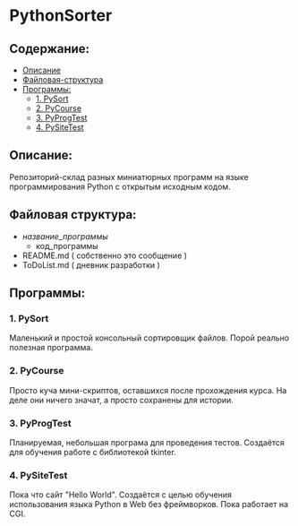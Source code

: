 # PythonSorter


## Содержание:

- [Описание](#описание)
- [Файловая-структура](#файловая-структура)
- [Программы:](#программы)
	- [1. PySort](#1-pysort)
	- [2. PyCourse](#2-pycourse)
	- [3. PyProgTest](#3-pyprogtest)
	- [4. PySiteTest](#4-pysitetest)

## Описание:

Репозиторий-склад разных миниатюрных программ на языке программирования Python с открытым исходным кодом.


## Файловая структура:

- *название_программы*
    - код_программы
- README.md ( собственно это сообщение )
- ToDoList.md ( дневник разработки )


## Программы:


### 1. PySort

Маленький и простой консольный сортировщик файлов. Порой реально полезная программа.


### 2. PyCourse

Просто куча мини-скриптов, оставшихся после прохождения курса. На деле они ничего значат, а просто сохранены для истории.


### 3. PyProgTest

Планируемая, небольшая програма для проведения тестов. Создаётся для обучения работе с библиотекой tkinter.

### 4. PySiteTest

Пока что сайт "Hello World". Создаётся с целью обучения использования языка Python в Web без фреймворков. Пока работает на CGI.
